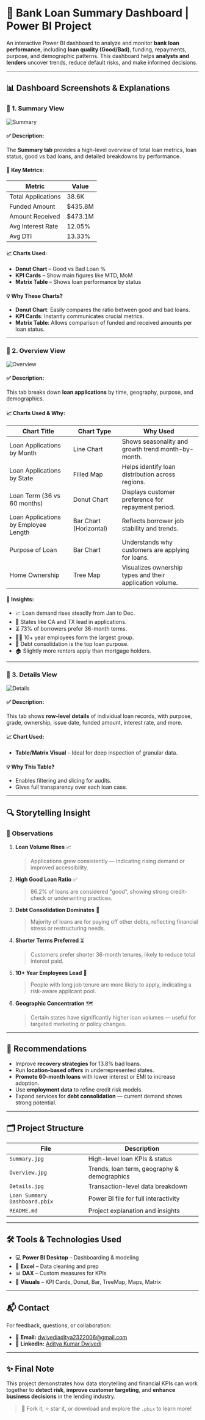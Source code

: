 # 🏦 Bank Loan Summary Dashboard | Power BI Project

An interactive Power BI dashboard to analyze and monitor **bank loan performance**, including **loan quality (Good/Bad)**, funding, repayments, purpose, and demographic patterns. This dashboard helps **analysts and lenders** uncover trends, reduce default risks, and make informed decisions.

---

## 📊 Dashboard Screenshots & Explanations

### 🔹 1. Summary View

![Summary](./Summary.jpg)

#### ✅ Description:
The **Summary tab** provides a high-level overview of total loan metrics, loan status, good vs bad loans, and detailed breakdowns by performance.

#### 📌 Key Metrics:

| Metric                | Value      |
|------------------------|------------|
| Total Applications     | 38.6K      |
| Funded Amount          | $435.8M    |
| Amount Received        | $473.1M    |
| Avg Interest Rate      | 12.05%     |
| Avg DTI                | 13.33%     |

#### 📈 Charts Used:

- **Donut Chart** – Good vs Bad Loan %
- **KPI Cards** – Show main figures like MTD, MoM
- **Matrix Table** – Shows loan performance by status

#### 💡 Why These Charts?

- **Donut Chart**: Easily compares the ratio between good and bad loans.
- **KPI Cards**: Instantly communicates crucial metrics.
- **Matrix Table**: Allows comparison of funded and received amounts per loan status.

---

### 🔹 2. Overview View

![Overview](./Overview.jpg)

#### ✅ Description:
This tab breaks down **loan applications** by time, geography, purpose, and demographics.

#### 📈 Charts Used & Why:

| Chart Title                            | Chart Type          | Why Used                                                  |
|----------------------------------------|----------------------|------------------------------------------------------------|
| Loan Applications by Month             | Line Chart           | Shows seasonality and growth trend month-by-month.        |
| Loan Applications by State             | Filled Map           | Helps identify loan distribution across regions.           |
| Loan Term (36 vs 60 months)            | Donut Chart          | Displays customer preference for repayment period.         |
| Loan Applications by Employee Length   | Bar Chart (Horizontal) | Reflects borrower job stability and trends.             |
| Purpose of Loan                        | Bar Chart            | Understands why customers are applying for loans.          |
| Home Ownership                         | Tree Map             | Visualizes ownership types and their application volume.   |

#### 📌 Insights:

- 📈 Loan demand rises steadily from Jan to Dec.
- 📍 States like CA and TX lead in applications.
- ⏳ 73% of borrowers prefer 36-month terms.
- 🧑‍💼 10+ year employees form the largest group.
- 🧾 Debt consolidation is the top loan purpose.
- 🏠 Slightly more renters apply than mortgage holders.

---

### 🔹 3. Details View

![Details](./Details.jpg)

#### ✅ Description:
This tab shows **row-level details** of individual loan records, with purpose, grade, ownership, issue date, funded amount, interest rate, and more.

#### 📈 Chart Used:

- **Table/Matrix Visual** – Ideal for deep inspection of granular data.

#### 💡 Why This Table?

- Enables filtering and slicing for audits.
- Gives full transparency over each loan case.

---

## 🔍 Storytelling Insight

### 🧩 Observations

1. **Loan Volume Rises** 📈  
   > Applications grew consistently — indicating rising demand or improved accessibility.

2. **High Good Loan Ratio** ✅  
   > 86.2% of loans are considered "good", showing strong credit-check or underwriting practices.

3. **Debt Consolidation Dominates** 💸  
   > Majority of loans are for paying off other debts, reflecting financial stress or restructuring needs.

4. **Shorter Terms Preferred** ⏳  
   > Customers prefer shorter 36-month tenures, likely to reduce total interest paid.

5. **10+ Year Employees Lead** 👔  
   > People with long job tenure are more likely to apply, indicating a risk-aware applicant pool.

6. **Geographic Concentration** 🗺  
   > Certain states have significantly higher loan volumes — useful for targeted marketing or policy changes.

---

## 🎯 Recommendations

- Improve **recovery strategies** for 13.8% bad loans.
- Run **location-based offers** in underrepresented states.
- **Promote 60-month loans** with lower interest or EMI to increase adoption.
- Use **employment data** to refine credit risk models.
- Expand services for **debt consolidation** — current demand shows strong potential.

---

## 🗂 Project Structure

| File                          | Description                                 |
|-------------------------------|---------------------------------------------|
| `Summary.jpg`                 | High-level loan KPIs & status               |
| `Overview.jpg`                | Trends, loan term, geography & demographics |
| `Details.jpg`                 | Transaction-level data breakdown            |
| `Loan Summary Dashboard.pbix` | Power BI file for full interactivity        |
| `README.md`                   | Project explanation and insights            |

---

## 🛠 Tools & Technologies Used

- 💻 **Power BI Desktop** – Dashboarding & modeling  
- 📄 **Excel** – Data cleaning and prep  
- 📊 **DAX** – Custom measures for KPIs  
- 🎨 **Visuals** – KPI Cards, Donut, Bar, TreeMap, Maps, Matrix

---

## 📬 Contact

For feedback, questions, or collaboration:

- 📧 **Email:** dwivediaditya2322006@gmail.com  
- 🔗 **LinkedIn:** [Aditya Kumar Dwivedi](https://www.linkedin.com/in/aditya-kumar-dwivedi-3702552aa)

---

## ✨ Final Note

This project demonstrates how data storytelling and financial KPIs can work together to **detect risk**, **improve customer targeting**, and **enhance business decisions** in the lending industry.

> 🔁 Fork it, ⭐ star it, or download and explore the `.pbix` to learn more!
